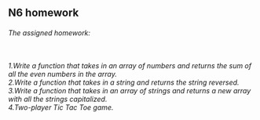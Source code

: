 ## N6 homework

<h6>The assigned homework:<h6><br>
1.Write a function that takes in an array of numbers and returns the sum of all the even numbers in the array.<br>
2.Write a function that takes in a string and returns the string reversed.<br>
3.Write a function that takes in an array of strings and returns a new array with all the strings capitalized.<br>
4.Two-player Tic Tac Toe game.
